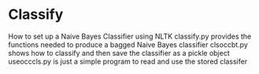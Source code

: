 # Classify

How to set up a Naive Bayes Classifier using NLTK
classify.py provides the functions needed to produce a bagged Naive Bayes classifier
clsoccbt.py shows how to classify and then save the classifier as a pickle object
useocccls.py is just a simple program to read and use the stored classifer  
